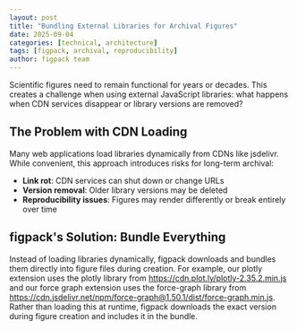 ```yaml
---
layout: post
title: "Bundling External Libraries for Archival Figures"
date: 2025-09-04
categories: [technical, architecture]
tags: [figpack, archival, reproducibility]
author: figpack team
---
```


Scientific figures need to remain functional for years or decades. This creates a challenge when using external JavaScript libraries: what happens when CDN services disappear or library versions are removed?

## The Problem with CDN Loading

Many web applications load libraries dynamically from CDNs like jsdelivr. While convenient, this approach introduces risks for long-term archival:

- **Link rot**: CDN services can shut down or change URLs
- **Version removal**: Older library versions may be deleted
- **Reproducibility issues**: Figures may render differently or break entirely over time

## figpack's Solution: Bundle Everything

Instead of loading libraries dynamically, figpack downloads and bundles them directly into figure files during creation. For example, our plotly extension uses the plotly library from https://cdn.plot.ly/plotly-2.35.2.min.js and our force graph extension uses the force-graph library from https://cdn.jsdelivr.net/npm/force-graph@1.50.1/dist/force-graph.min.js. Rather than loading this at runtime, figpack downloads the exact version during figure creation and includes it in the bundle.

